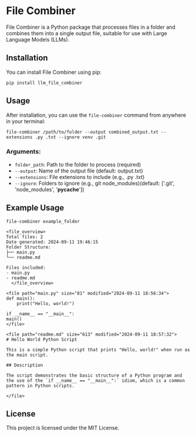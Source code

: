 # File Combiner

File Combiner is a Python package that processes files in a folder and combines them into a single output file, suitable for use with Large Language Models (LLMs).

## Installation

You can install File Combiner using pip:

```
pip install llm_file_combiner
```

## Usage

After installation, you can use the `file-combiner` command from anywhere in your terminal:

```
file-combiner /path/to/folder --output combined_output.txt --extensions .py .txt --ignore venv .git
```

### Arguments:

- `folder_path`: Path to the folder to process (required)
- `--output`: Name of the output file (default: output.txt)
- `--extensions`: File extensions to include (e.g., .py .txt)
- `--ignore`: Folders to ignore (e.g., git node_modules)(default: ['.git', 'node_modules', '__pycache__'])

## Example Usage

```
file-combiner example_folder
```
```
<file_overview>
Total files: 2
Date generated: 2024-09-11 19:46:15
Folder Structure:
├── main.py
└── readme.md

Files included:
- main.py
- readme.md
  </file_overview>

<file path="main.py" size="81" modified="2024-09-11 18:56:34">
def main():
    print("Hello, world!")

if __name__ == "__main__":
main()
</file>

<file path="readme.md" size="613" modified="2024-09-11 18:57:32">
# Hello World Python Script

This is a simple Python script that prints "Hello, world!" when run as the main script.

## Description

The script demonstrates the basic structure of a Python program and the use of the `if __name__ == "__main__":` idiom, which is a common pattern in Python scripts.

</file>

```

## License

This project is licensed under the MIT License.
